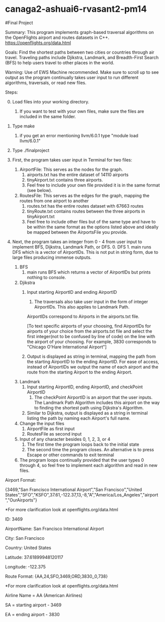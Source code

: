 # canaga2-ashuai6-rvasant2-pm14

#Final Project

Summary: This program implements graph-based traversal algorithms on the OpenFlights airport and routes datasets in C++. https://openflights.org/data.html

Goals: Find the shortest paths between two cities or countries through air travel. Traveling paths include Djikstra, Landmark, and Breadth-First Search (BFS) to help users travel to  other places in the world.

Warning: Use of EWS Machine recommended. Make sure to scroll up to see output as the program continually takes user input to run different algorithms, traversals, or read new files.

Steps:

0. Load files into your working directory.
    1. If you want to test with your own files, make sure the files are included in the same folder.
    
1. Type make
    1. if you get an error mentioning llvm/6.0.1
        type "module load llvm/6.0.1"

2. Type ./finalproject

3. First, the program takes user input in Terminal for two files:
    1. AirportFile: This serves as the nodes for the graph.
        1. airports.txt has the entire dataset of 14110 airports
        2. tinyAirport.txt contains three airports.
        3. Feel free to include your own file provided it is in the same format (see below).
    2. RoutesFile: This serves as the edges for the graph, mapping the routes from one airport to another
        1. routes.txt has the entire routes dataset with 67663 routes
        2. tinyRoute.txt contains routes between the three airports in tinyAirport.txt
        3. Feel free to include other files but of the same type and have to be within the same format as the options listed above and ideally be mapped between the AirportsFile you provide.
  
4. Next, the program takes an integer from 0 - 4 from user input to implement BFS, Dijkstra, Landmark Path, or DFS.
    0. DFS
        1. main runs DFS which is a vector of AirportIDs. This is not put in string form, due to large files producing immense outputs.
    1. BFS
        1. main runs BFS which returns a vector of AirportIDs but prints nothing to console.        
    2. Djikstra
        1. Input starting AirportID and ending AirportID
            1. The traversals also take user input in the form of integer AirportIDs. This also applies to Landmark Path. 
            
            AirportIDs correspond to Airports in the airports.txt file.
            
            [To text specific airports of your choosing, find AirportIDs for airports of your choice from the airports.txt file and select the first integer(not to be confused by line of code) on the line with the airport of your choosing. For example, 3830 corresponds to "Chicago O'Hare International Airport"]
        2. Output is displayed as string in terminal, mapping the path from the starting AirportID to the ending AirportID. For ease of access, instead of AirportIDs we output the name of each airport and the route from the starting Airport to the ending Airport.          
    3. Landmark
        1. Input starting AirportID, ending AirportID, and checkPoint AirportID
            1. The checkPoint AirportID is an airport that the user inputs. The Landmark Path Algorithm includes this airport on the way to finding the shortest path using Dijkstra's Algorithm.
        2. Similar to Dijkstra, output is displayed as a string in terminal listing the path by naming each Airport's full name.
    4. Change the input files
        1. AirportFile as first input
        2. RoutesFile as second input
    5. Input of any character besides 0, 1, 2, 3, or 4
        1. The first time the program loops back to the initial state
        2. The second time the program closes. An alternative is to press Escape or other commands to exit terminal
    6. The program loops continually provided that the user types 0 through 4, so feel free to implement each algorithm and read in new files.

Airport Format: 

{3469,"San Francisco International Airport","San Francisco","United States","SFO","KSFO",37.61,-122.37,13,-8,"A","America/Los_Angeles","airport","OurAirports"}

*For more clarification look at openflights.org/data.html

ID: 3469

AirportName: San Francisco International Airport

City: San Francisco

Country: United States

Latitude: 37.61899948120117

Longitude: -122.375

Route Format: {AA,24,SFO,3469,ORD,3830,,0,738}

*For more clarification look at openflights.org/data.html

Airline Name = AA (American Airlines) 

SA = starting airport - 3469

EA = ending airport - 3830
                          

